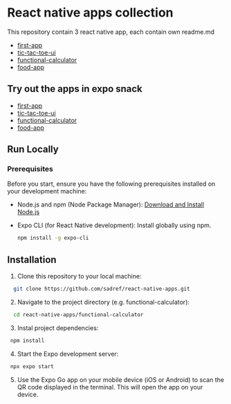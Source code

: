 
# React native apps collection

This repository contain 3 react native app, each contain own readme.md

- [first-app](https://github.com/sadref/react-native-apps/tree/main/first-app)
- [tic-tac-toe-ui](https://github.com/sadref/react-native-apps/tree/main/tic-tac-toe-ui)
- [functional-calculator](https://github.com/sadref/react-native-apps/tree/main/functional-calculator)
- [food-app](https://github.com/sadref/react-native-apps/tree/main/food-app)

## Try out the apps in expo snack

- [first-app](https://snack.expo.dev/@git/github.com/sadref/react-native-apps:first-app?platform=web)
- [tic-tac-toe-ui](https://snack.expo.dev/@sadref/github.com-sadref-react-native-apps:tic-tac-toe-ui?platform=web)
- [functional-calculator](https://snack.expo.dev/@sadref/functional-calculator-final?platform=web)
- [food-app](https://snack.expo.dev/@sadref/food-app?platform=web)

## Run Locally

### Prerequisites

Before you start, ensure you have the following prerequisites installed on your development machine:

- Node.js and npm (Node Package Manager): [Download and Install Node.js](https://nodejs.org/)
- Expo CLI (for React Native development): Install globally using npm.

  ```bash
  npm install -g expo-cli
## Installation

1. Clone this repository to your local machine:

```bash
  git clone https://github.com/sadref/react-native-apps.git
```
2. Navigate to the project directory (e.g. functional-calculator):

```bash
  cd react-native-apps/functional-calculator
```
3. Instal project dependencies:

```bash
 npm install
```

4. Start the Expo development server:

```bash
 npx expo start
```
5. Use the Expo Go app on your mobile device (iOS or Android) to scan the QR code displayed in the terminal. This will open the app on your device.

